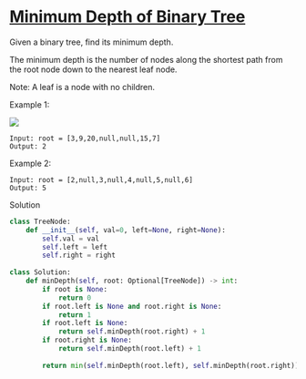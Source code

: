 # [Minimum Depth of Binary Tree](https://leetcode.com/problems/minimum-depth-of-binary-tree/)

Given a binary tree, find its minimum depth.

The minimum depth is the number of nodes along the shortest path from the root node down to the nearest leaf node.

Note: A leaf is a node with no children.

Example 1:

![](https://assets.leetcode.com/uploads/2020/10/12/ex_depth.jpg)

```
Input: root = [3,9,20,null,null,15,7]
Output: 2
```
Example 2:
```
Input: root = [2,null,3,null,4,null,5,null,6]
Output: 5
```
Solution
```python
class TreeNode:
    def __init__(self, val=0, left=None, right=None):
        self.val = val
        self.left = left
        self.right = right
        
class Solution:
    def minDepth(self, root: Optional[TreeNode]) -> int:
        if root is None:
            return 0
        if root.left is None and root.right is None:
            return 1
        if root.left is None:
            return self.minDepth(root.right) + 1
        if root.right is None:
            return self.minDepth(root.left) + 1
        
        return min(self.minDepth(root.left), self.minDepth(root.right)) + 1
```
